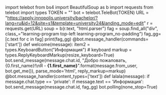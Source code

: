 import telebot
from bs4 import BeautifulSoup as b
import requests
from telebot import types
TOKEN = ""
bot = telebot.TeleBot(TOKEN)
URL = "https://apply.innopolis.university/bachelor/?lang=ru&id=12&site=s1&template=university24&landing_mode=edit"
r = requests.get(URL)
soup = b(r.text, "html.parser")
fag = soup.find_all("div", class_="learning-program top-left learning-program_no-padding")
fag_gg= [c.text for c in fag]
print(fag_gg)
@bot.message_handler(commands=['start'])
def welcome(message):
     item2 = types.KeyboardButton("Информация")
    # keyboard
     markup = types.ReplyKeyboardMarkup(resize_keyboard=True) 
     bot.send_message(message.chat.id, "Добро пожаловать, {0.first_name}!\nЯ - <b>{1.first_name}</b>".format(message.from_user, bot.get_me()), parse_mode='html', reply_markup=markup)
@bot.message_handler(content_types=['text'])
def lalala(message):
    if message.chat.type == 'private':
        if message.text == 'Информация':
            bot.send_message(message.chat.id, fag_gg)
bot.polling(none_stop=True)
